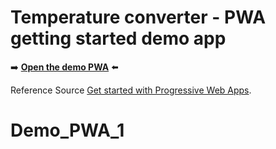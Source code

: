 # Temperature converter - PWA getting started demo app

➡️ **[Open the demo PWA](https://khanhvylc.github.io/Demo_Seminar_PWA/)** ⬅️

Reference Source [Get started with Progressive Web Apps](https://learn.microsoft.com/microsoft-edge/progressive-web-apps-chromium/how-to/).


# Demo_PWA_1
